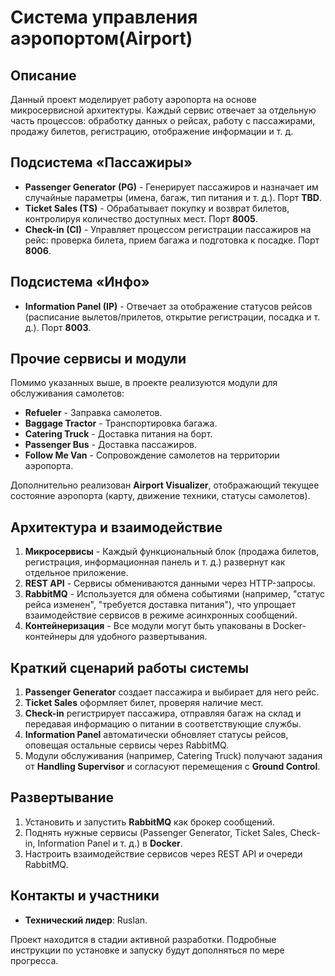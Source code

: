 # Система управления аэропортом(Airport)

## Описание
Данный проект моделирует работу аэропорта на основе микросервисной архитектуры. Каждый сервис отвечает за отдельную часть процессов: обработку данных о рейсах, работу с пассажирами, продажу билетов, регистрацию, отображение информации и т. д.

## Подсистема «Пассажиры»
- **Passenger Generator (PG)** - Генерирует пассажиров и назначает им случайные параметры (имена, багаж, тип питания и т. д.). Порт **TBD**.
- **Ticket Sales (TS)** - Обрабатывает покупку и возврат билетов, контролируя количество доступных мест. Порт **8005**.
- **Check-in (CI)** - Управляет процессом регистрации пассажиров на рейс: проверка билета, прием багажа и подготовка к посадке. Порт **8006**.

## Подсистема «Инфо»
- **Information Panel (IP)** - Отвечает за отображение статусов рейсов (расписание вылетов/прилетов, открытие регистрации, посадка и т. д.). Порт **8003**.

## Прочие сервисы и модули
Помимо указанных выше, в проекте реализуются модули для обслуживания самолетов:
- **Refueler** - Заправка самолетов.
- **Baggage Tractor** - Транспортировка багажа.
- **Catering Truck** - Доставка питания на борт.
- **Passenger Bus** - Доставка пассажиров.
- **Follow Me Van** - Сопровождение самолетов на территории аэропорта.

Дополнительно реализован **Airport Visualizer**, отображающий текущее состояние аэропорта (карту, движение техники, статусы самолетов).

## Архитектура и взаимодействие
1. **Микросервисы** - Каждый функциональный блок (продажа билетов, регистрация, информационная панель и т. д.) развернут как отдельное приложение.
2. **REST API** - Сервисы обмениваются данными через HTTP-запросы.
3. **RabbitMQ** - Используется для обмена событиями (например, "статус рейса изменен", "требуется доставка питания"), что упрощает взаимодействие сервисов в режиме асинхронных сообщений.
4. **Контейнеризация** - Все модули могут быть упакованы в Docker-контейнеры для удобного развертывания.

## Краткий сценарий работы системы
1. **Passenger Generator** создает пассажира и выбирает для него рейс.
2. **Ticket Sales** оформляет билет, проверяя наличие мест.
3. **Check-in** регистрирует пассажира, отправляя багаж на склад и передавая информацию о питании в соответствующие службы.
4. **Information Panel** автоматически обновляет статусы рейсов, оповещая остальные сервисы через RabbitMQ.
5. Модули обслуживания (например, Catering Truck) получают задания от **Handling Supervisor** и согласуют перемещения с **Ground Control**.

## Развертывание
1. Установить и запустить **RabbitMQ** как брокер сообщений.
2. Поднять нужные сервисы (Passenger Generator, Ticket Sales, Check-in, Information Panel и т. д.) в **Docker**.
3. Настроить взаимодействие сервисов через REST API и очереди RabbitMQ.

## Контакты и участники
- **Технический лидер**: Ruslan.

Проект находится в стадии активной разработки. Подробные инструкции по установке и запуску будут дополняться по мере прогресса.
